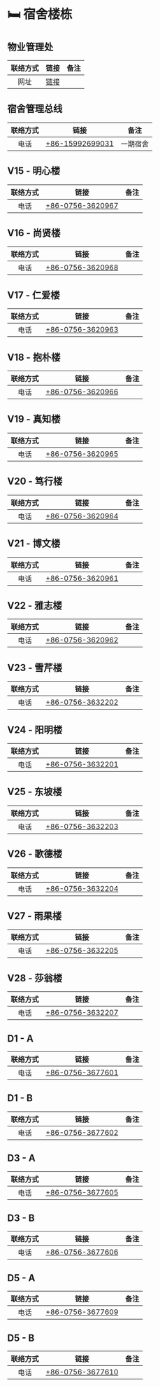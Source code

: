 # 🛏️ 宿舍楼栋

## 物业管理处
| 联络方式 | 链接 | 备注 |
| :---: | :---: | --- |
| 网址 | [链接](https://emo.uic.edu.cn/About_Us.htm) | |

## 宿舍管理总线

| 联络方式 | 链接 | 备注 |
| :---: | :---: | --- |
| 电话 | [+86-15992699031](tel:+8615992699031) | 一期宿舍 |

## V15 - 明心楼

| 联络方式 | 链接 | 备注 |
| :---: | :---: | --- |
| 电话 | [+86-0756-3620967](tel:+867563620967) |  |

## V16 - 尚贤楼

| 联络方式 | 链接 | 备注 |
| :---: | :---: | --- |
| 电话 | [+86-0756-3620968](tel:+867563620968) |  |

## V17 - 仁爱楼

| 联络方式 | 链接 | 备注 |
| :---: | :---: | --- |
| 电话 | [+86-0756-3620963](tel:+867563620963) |  |

## V18 - 抱朴楼

| 联络方式 | 链接 | 备注 |
| :---: | :---: | --- |
| 电话 | [+86-0756-3620966](tel:+867563620966) |  |

## V19 - 真知楼

| 联络方式 | 链接 | 备注 |
| :---: | :---: | --- |
| 电话 | [+86-0756-3620965](tel:+867563620965) |  |

## V20 - 笃行楼

| 联络方式 | 链接 | 备注 |
| :---: | :---: | --- |
| 电话 | [+86-0756-3620964](tel:+867563620964) |  |

## V21 - 博文楼

| 联络方式 | 链接 | 备注 |
| :---: | :---: | --- |
| 电话 | [+86-0756-3620961](tel:+867563620961) |  |

## V22 - 雅志楼

| 联络方式 | 链接 | 备注 |
| :---: | :---: | --- |
| 电话 | [+86-0756-3620962](tel:+867563620962) |  |

## V23 - 雪芹楼

| 联络方式 | 链接 | 备注 |
| :---: | :---: | --- |
| 电话 | [+86-0756-3632202](tel:+867563632202) |  |

## V24 - 阳明楼

| 联络方式 | 链接 | 备注 |
| :---: | :---: | --- |
| 电话 | [+86-0756-3632201](tel:+867563632201) |  |

## V25 - 东坡楼

| 联络方式 | 链接 | 备注 |
| :---: | :---: | --- |
| 电话 | [+86-0756-3632203](tel:+867563632203) |  |

## V26 - 歌德楼

| 联络方式 | 链接 | 备注 |
| :---: | :---: | --- |
| 电话 | [+86-0756-3632204](tel:+867563632204) |  |

## V27 - 雨果楼

| 联络方式 | 链接 | 备注 |
| :---: | :---: | --- |
| 电话 | [+86-0756-3632205](tel:+867563632205) |  |

## V28 - 莎翁楼

| 联络方式 | 链接 | 备注 |
| :---: | :---: | --- |
| 电话 | [+86-0756-3632207](tel:+867563632207) |  |

## D1 - A

| 联络方式 | 链接 | 备注 |
| :---: | :---: | --- |
| 电话 | [+86-0756-3677601](tel:+867563677601) |  |

## D1 - B

| 联络方式 | 链接 | 备注 |
| :---: | :---: | --- |
| 电话 | [+86-0756-3677602](tel:+867563677602) |  |

## D3 - A

| 联络方式 | 链接 | 备注 |
| :---: | :---: | --- |
| 电话 | [+86-0756-3677605](tel:+867563677605) |  |

## D3 - B

| 联络方式 | 链接 | 备注 |
| :---: | :---: | --- |
| 电话 | [+86-0756-3677606](tel:+867563677606) |  |

## D5 - A

| 联络方式 | 链接 | 备注 |
| :---: | :---: | --- |
| 电话 | [+86-0756-3677609](tel:+867563677609) |  |

## D5 - B

| 联络方式 | 链接 | 备注 |
| :---: | :---: | --- |
| 电话 | [+86-0756-3677610](tel:+867563677610) |  |

